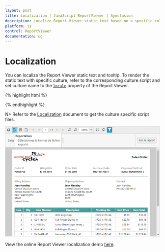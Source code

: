 ```yaml
---
layout: post
title: Localization | JavaScript ReportViewer | Syncfusion
description: Localize Report Viewer static text based on a specific culture.
platform: js
control: ReportViewer
documentation: ug
---
```


# Localization

You can localize the Report Viewer static text and tooltip. To render the static text with specific culture, refer to the corresponding culture script and set culture name to the [`locale`](../api/ejreportviewer#members:locale) property of the Report Viewer.

{% highlight html %}
<head>
    <link href="http://cdn.syncfusion.com/{{ site.releaseversion }}/js/web/flat-azure/ej.web.all.min.css" rel="stylesheet" />
    <script src="http://code.jquery.com/jquery-1.10.2.min.js" type="text/javascript"></script>
    <script src="http://cdnjs.cloudflare.com/ajax/libs/jquery-easing/1.3/jquery.easing.min.js" type="text/javascript"></script>
    <script src="http://cdn.syncfusion.com/{{ site.releaseversion }}/js/web/ej.web.all.min.js" type="text/javascript"></script>
    <script src="Scripts/l10n/ej.localetexts.fr-FR.min.js"></script>
    <script src="Scripts/i18n/ej.culture.fr-FR.min.js"></script>
</head>
<body style="overflow: hidden; position: static; height: 100%; width: 100%;">
    <div id="container" style="position: absolute; height: 100%; width: 100%;"></div>
    <script type="text/javascript">
        $(function () {
            $("#container").ejReportViewer(
                {
                    reportServiceUrl: '/api/ReportsApi',
                    processingMode: ej.ReportViewer.ProcessingMode.Remote,
                    reportPath: '~/App_Data/Sales Order Detail.rdl',
                    //Render Report Viewer in French locale
                    locale: "fr-FR"
                });
        });
    </script>
</body>

{% endhighlight %}

N> Refer to the [Localization](../localization) document to get the culture specific script files.

![Renders Report Viewer in French localization](images/localization.png)

View the online Report Viewer localization demo [here](https://js.syncfusion.com/demos/web/#!/bootstrap/reportviewer/localization).
